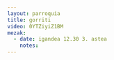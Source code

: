 ```yaml
---
layout: parroquia
title: gorriti
video: 0YTZiyiZ1BM
mezak:
  - date: igandea 12.30 3. astea
    notes:
---
```


